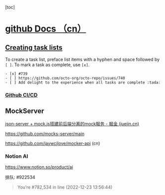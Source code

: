 [toc]

# [github Docs （cn）](https://docs.github.com/zh)



## [Creating task lists](https://docs.github.com/en/get-started/writing-on-github/working-with-advanced-formatting/about-task-lists)

To create a task list, preface list items with a hyphen and space followed by `[ ]`. To mark a task as complete, use `[x]`.

```
- [x] #739
- [ ] https://github.com/octo-org/octo-repo/issues/740
- [ ] Add delight to the experience when all tasks are complete :tada:
```



### [Github CI/CD](https://docs.github.com/zh/actions)



## MockServer

[json-server + mock.js搭建前后端分离的mock服务 - 掘金 (juejin.cn)](https://juejin.cn/post/6844903912772730887#heading-4)

https://github.com/mocks-server/main

https://github.com/jaywcjlove/mocker-api (cn)



### Notion AI

https://www.notion.so/product/ai

排队: #922534

> You’re #782,534 in line (2022-12-23 13:56:44)